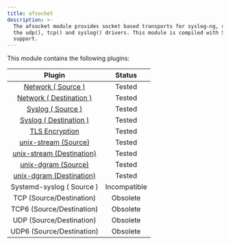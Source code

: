 ```yaml
---
title: afsocket
description: >-
  The afsocket module provides socket based transports for syslog-ng, such as
  the udp(), tcp() and syslog() drivers. This module is compiled with SSL
  support.
---
```


This module contains the following plugins:

|                                Plugin                               |    Status    |
| :-----------------------------------------------------------------: | :----------: |
|           [Network ( Source )](network-source-driver)            |    Tested    |
|      [Network ( Destination )](network-destination-driver)       |    Tested    |
|      [Syslog ( Source )](syslog-source-destination-driver)       |    Tested    |
|    [Syslog ( Destination )](syslog-source-destination-driver)    |    Tested    |
|                  [TLS Encryption](tls-encryption/)                  |    Tested    |
|         [unix-stream (Source)](unix-stream-source-driver)        |    Tested    |
|    [unix-stream (Destination)](unix-stream-destination-driver)   |    Tested    |
|    [unix-dgram (Source)](unix-dgram-source-destination-driver)   |    Tested    |
| [unix-dgram (Destination)](unix-dgram-source-destination-driver) |    Tested    |
|                      Systemd-syslog ( Source )                      | Incompatible |
|                       TCP (Source/Destination)                      |   Obsolete   |
|                      TCP6 (Source/Destination)                      |   Obsolete   |
|                       UDP (Source/Destination)                      |   Obsolete   |
|                      UDP6 (Source/Destination)                      |   Obsolete   |
